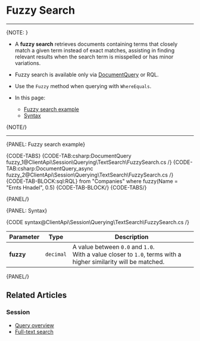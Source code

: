 # Fuzzy Search

---

{NOTE: }

* A **fuzzy search** retrieves documents containing terms that closely match a given term instead of exact matches, 
  assisting in finding relevant results when the search term is misspelled or has minor variations.

* Fuzzy search is available only via [DocumentQuery](../../../../client-api/session/querying/document-query/what-is-document-query) or RQL.

* Use the `Fuzzy` method when querying with `WhereEquals`.

* In this page:
    * [Fuzzy search example](../../../../client-api/session/querying/text-search/fuzzy-search#fuzzy-search-example)
    * [Syntax](../../../../client-api/session/querying/text-search/fuzzy-search#syntax)

{NOTE/}

---

{PANEL: Fuzzy search example}

{CODE-TABS}
{CODE-TAB:csharp:DocumentQuery fuzzy_1@ClientApi\Session\Querying\TextSearch\FuzzySearch.cs /}
{CODE-TAB:csharp:DocumentQuery_async fuzzy_2@ClientApi\Session\Querying\TextSearch\FuzzySearch.cs /}
{CODE-TAB-BLOCK:sql:RQL}
from "Companies"
where fuzzy(Name = "Ernts Hnadel", 0.5)
{CODE-TAB-BLOCK/}
{CODE-TABS/}

{PANEL/}

{PANEL: Syntax}

{CODE syntax@ClientApi\Session\Querying\TextSearch\FuzzySearch.cs /}

| Parameter   | Type      | Description                                                                                                       |
|-------------|-----------|-------------------------------------------------------------------------------------------------------------------|
| **fuzzy**   | `decimal` | A value between `0.0` and `1.0`.<br>With a value closer to `1.0`, terms with a higher similarity will be matched. |

{PANEL/}

## Related Articles

### Session

- [Query overview](../../../../client-api/session/querying/how-to-query)
- [Full-text search](../../../../client-api/session/querying/text-search/full-text-search)
